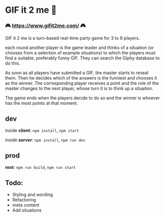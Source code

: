 # GIF it 2 me 👾

### 🎮 https://www.gifit2me.com/ 🎮

GIF it 2 me is a turn-based real-time party game for 3 to 9 players.

each round another player is the game leader and thinks of a situation (or chooses from a selection of example situations) 
to which the players must find a suitable, preferably funny GIF. They can search the Giphy database to do this.

As soon as all players have submitted a GIF, the master starts to reveal them. Then he decides which of the answers is the 
funniest and chooses it as the winner. The corresponding player receives a point and the role of the master changes to the 
next player, whose turn it is to think up a situation.

The game ends when the players decide to do so and the winner is whoever has the most points at that moment.

## dev

inside **client**: `npm install`, `npm start`

inside **server**: `npm install`, `npm run dev`

## prod

**root**: `npm run build`, `npm run start`

## Todo:
- Styling and wording
- Refactoring
- meta content
- Add situations

